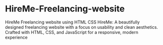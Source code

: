 # HireMe-Freelancing-website
HireMe Freelancing website using HTML CSS
HireMe: A beautifully designed freelancing website with a focus on usability and clean aesthetics.  Crafted with HTML, CSS, and JavaScript for a responsive, modern experience
